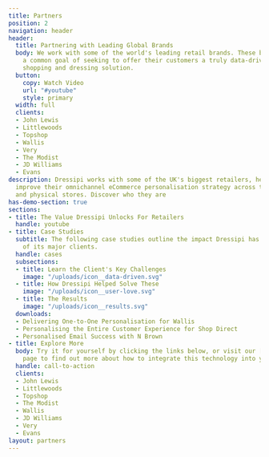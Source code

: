 ```yaml
---
title: Partners
position: 2
navigation: header
header:
  title: Partnering with Leading Global Brands
  body: We work with some of the world's leading retail brands. These brands share
    a common goal of seeking to offer their customers a truly data-driven, personalised
    shopping and dressing solution.
  button:
    copy: Watch Video
    url: "#youtube"
    style: primary
  width: full
  clients:
  - John Lewis
  - Littlewoods
  - Topshop
  - Wallis
  - Very
  - The Modist
  - JD Williams
  - Evans
description: Dressipi works with some of the UK's biggest retailers, helping them
  improve their omnichannel eCommerce personalisation strategy across their online
  and physical stores. Discover who they are
has-demo-section: true
sections:
- title: The Value Dressipi Unlocks For Retailers
  handle: youtube
- title: Case Studies
  subtitle: The following case studies outline the impact Dressipi has had on some
    of its major clients.
  handle: cases
  subsections:
  - title: Learn the Client's Key Challenges
    image: "/uploads/icon__data-driven.svg"
  - title: How Dressipi Helped Solve These
    image: "/uploads/icon__user-love.svg"
  - title: The Results
    image: "/uploads/icon__results.svg"
  downloads:
  - Delivering One-to-One Personalisation for Wallis
  - Personalising the Entire Customer Experience for Shop Direct
  - Personalised Email Success with N Brown
- title: Explore More
  body: Try it for yourself by clicking the links below, or visit our [How it Works](/how-it-works)
    page to find out more about how to integrate this technology into your own site.
  handle: call-to-action
  clients:
  - John Lewis
  - Littlewoods
  - Topshop
  - The Modist
  - Wallis
  - JD Williams
  - Very
  - Evans
layout: partners
---
```

